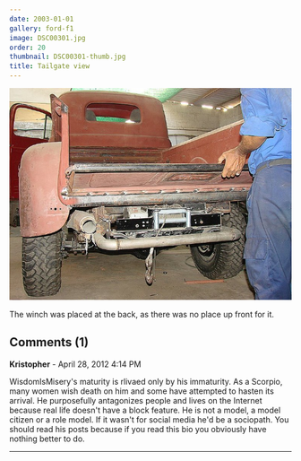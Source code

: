 ```yaml
---
date: 2003-01-01
gallery: ford-f1
image: DSC00301.jpg
order: 20
thumbnail: DSC00301-thumb.jpg
title: Tailgate view
---
```


![Tailgate view](./DSC00301.jpg)

The winch was placed at the back, as there was no place up front for it.

<div id="comments">

## Comments (1)

**Kristopher** - April 28, 2012  4:14 PM

WisdomIsMisery's maturity is rlivaed only by his immaturity. As a Scorpio, many women wish death on him and some have attempted to hasten its arrival. He purposefully antagonizes people and lives on the Internet because real life doesn't have a block feature. He is not a model, a model citizen or a role model. If it wasn't for social media he'd be a sociopath. You should read his posts because if you read this bio you obviously have nothing better to do.

---

</div>